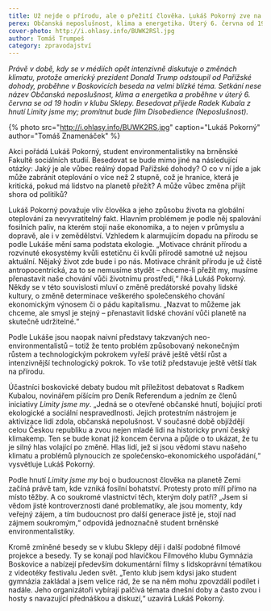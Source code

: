 ```yaml
---
title: Už nejde o přírodu, ale o přežití člověka. Lukáš Pokorný zve na besedu o klimatu
perex: Občanská neposlušnost, klima a energetika. Úterý 6. června od 19 hodin, klub Sklepy.
cover-photo: http://i.ohlasy.info/BUWK2RSl.jpg
author: Tomáš Trumpeš
category: zpravodajství
---
```


*Právě v době, kdy se v médiích opět intenzivně diskutuje o změnách klimatu, protože americký prezident Donald Trump odstoupil od Pařížské dohody, proběhne v Boskovicích beseda na velmi blízké téma. Setkání nese název Občanská neposlušnost, klima a energetika a proběhne v úterý 6. června se od 19 hodin v klubu Sklepy. Besedovat přijede Radek Kubala z hnutí Limity jsme my; promítnut bude film Disobedience (Neposlušnost).*

{% photo src="http://i.ohlasy.info/BUWK2RS.jpg" caption="Lukáš Pokorný" author="Tomáš Znamenáček" %}

Akci pořádá Lukáš Pokorný, student environmentalistiky na brněnské Fakultě sociálních studií. Besedovat se bude mimo jiné na následující otázky: Jaký je ale vůbec reálný dopad Pařížské dohody? O co v ní jde a jak může zabránit oteplování o více než 2 stupně, což je hranice, která je kritická, pokud má lidstvo na planetě přežít? A může vůbec změna přijít shora od politiků?

Lukáš Pokorný považuje vliv člověka a jeho způsobu života na globální oteplování za nevyvratitelný fakt. Hlavním problémem je podle něj spalování fosilních paliv, na kterém stojí naše ekonomika, a to nejen v průmyslu a dopravě, ale i v zemědělství. Vzhledem k alarmujícím dopadu na přírodu se podle Lukáše mění sama podstata ekologie. „Motivace chránit přírodu a rozvinuté ekosystémy kvůli estetičnu či kvůli přírodě samotné už nejsou aktuální. Nějaký život zde bude i po nás. Motivace chránit přírodu je už čistě antropocentrická, za to se nemusíme stydět – chceme-li přežít my, musíme přenastavit naše chování vůči životnímu prostředí,“ říká Lukáš Pokorný. Někdy se v této souvislosti mluví o změně predátorské povahy lidské kultury, o změně determinace veškerého společenského chování ekonomickým výnosem či o pádu kapitalismu. „Nazvat to můžeme jak chceme, ale smysl je stejný – přenastavit lidské chování vůči planetě na skutečně udržitelné.“

Podle Lukáše jsou naopak naivní představy takzvaných neo-environmentalistů – totiž že tento problém způsobovaný nekonečným růstem a technologickým pokrokem vyřeší právě ještě větší růst a intenzivnější technologický pokrok. To vše totiž představuje ještě větší tlak na přírodu.

Účastníci boskovické debaty budou mít příležitost debatovat s Radkem Kubalou, novinářem píšícím pro Deník Referendum a jedním ze členů iniciativy *Limity jsme my*. „Jedná se o otevřené občanské hnutí, bojující proti ekologické a sociální nespravedlnosti. Jejich protestním nástrojem je aktivizace lidí zdola, občanská nepolušnost. V současné době objíždějí celou Českou republiku a zvou nejen mladé lidi na historicky první český klimakemp. Ten se bude konat již koncem června a půjde o to ukázat, že tu je silný hlas volající po změně. Hlas lidí, jež si jsou vědomi stavu našeho klimatu a problémů plynoucích ze společensko-ekonomického uspořádání,“ vysvětluje Lukáš Pokorný.

Podle hnutí *Limity jsme my* boj o budoucnost člověka na planetě Zemi začíná právě tam, kde vzniká fosilní bohatství. Protesty proto míří přímo na místo těžby. A co soukromé vlastnictví těch, kterým doly patří? „Jsem si vědom jisté kontroverznosti dané problematiky, ale jsou momenty, kdy veřejný zájem, a tím budoucnost pro další generace jistě je, stojí nad zájmem soukromým,“ odpovídá jednoznačně student brněnské environmentalistiky.

Kromě zmíněné besedy se v klubu Sklepy dějí i další podobné filmové projekce a besedy. Ty se konají pod hlavičkou Filmového klubu Gymnázia Boskovice a nabízejí především dokumentární filmy s lidskoprávní tématikou z videotéky festivalu Jeden svět. „Tento klub jsem kdysi jako student gymnázia zakládal a jsem velice rád, že se na něm mohu zpovzdálí podílet i nadále. Jeho organizátoři vybírají palčivá témata dnešní doby a často zvou i hosty s navazující přednáškou a diskuzí,“ uzavírá Lukáš Pokorný.
